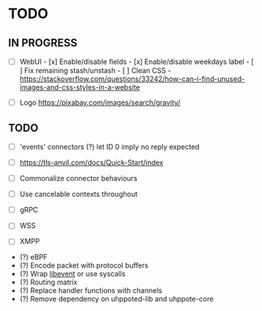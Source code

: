 # TODO

## IN PROGRESS

- [ ] WebUI
      - [x] Enable/disable fields
      - [x] Enable/disable weekdays label
      - [ ] Fix remaining stash/unstash
      - [ ] Clean CSS
            - https://stackoverflow.com/questions/33242/how-can-i-find-unused-images-and-css-styles-in-a-website

- [ ] Logo
      https://pixabay.com/images/search/gravity/

## TODO

- [ ] 'events' connectors
      (?) let ID 0 imply no reply expected
- [ ] https://tls-anvil.com/docs/Quick-Start/index

- [ ] Commonalize connector behaviours
- [ ] Use cancelable contexts throughout
- [ ] gRPC
- [ ] WSS
- [ ] XMPP

- (?) eBPF
- (?) Encode packet with protocol buffers
- (?) Wrap [libevent](https://libevent.org) or use syscalls
- (?) Routing matrix
- (?) Replace handler functions with channels
- (?) Remove dependency on uhppoted-lib and uhppote-core


